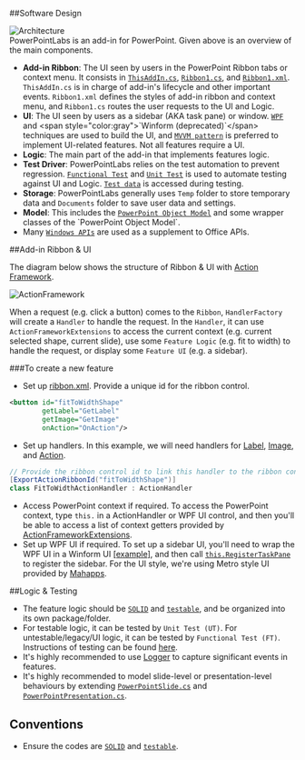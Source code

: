 ##Software Design

![Architecture](https://raw.githubusercontent.com/PowerPointLabs/PowerPointLabs/master/doc/DesignAndConventions.png)  
PowerPointLabs is an add-in for PowerPoint. Given above is an overview of the main components.

* **Add-in Ribbon**: The UI seen by users in the PowerPoint Ribbon tabs or context menu. It consists in [`ThisAddIn.cs`](https://github.com/PowerPointLabs/PowerPointLabs/blob/master/PowerPointLabs/PowerPointLabs/ThisAddIn.cs), [`Ribbon1.cs`](https://github.com/PowerPointLabs/PowerPointLabs/blob/master/PowerPointLabs/PowerPointLabs/Ribbon1.cs), and [`Ribbon1.xml`](https://github.com/PowerPointLabs/PowerPointLabs/blob/master/PowerPointLabs/PowerPointLabs/Ribbon1.xml). `ThisAddIn.cs` is in charge of add-in's lifecycle and other important events. `Ribbon1.xml` defines the styles of add-in ribbon and context menu, and `Ribbon1.cs` routes the user requests to the UI and Logic.
* **UI**: The UI seen by users as a sidebar (AKA task pane) or window. [`WPF`](https://msdn.microsoft.com/en-us/library/mt149842(v=vs.110).aspx) and <span style="color:gray">`Winform (deprecated)`</span> techniques are used to build the UI, and [`MVVM pattern`](https://msdn.microsoft.com/en-us/library/hh848246.aspx) is preferred to implement UI-related features. Not all features require a UI.
* **Logic**: The main part of the add-in that implements features logic.
* **Test Driver**: PowerPointLabs relies on the test automation to prevent regression. [`Functional Test`](https://github.com/PowerPointLabs/PowerPointLabs/tree/master/PowerPointLabs/Test) and [`Unit Test`](https://github.com/PowerPointLabs/PowerPointLabs/tree/master/PowerPointLabs/Test) is used to automate testing against UI and Logic. [`Test data`](https://github.com/PowerPointLabs/PowerPointLabs/tree/master/doc/test) is accessed during testing. 
* **Storage**: PowerPointLabs generally uses `Temp` folder to store temporary data and `Documents` folder to save user data and settings.
* **Model**: This includes the [`PowerPoint Object Model`](https://msdn.microsoft.com/en-us/library/microsoft.office.interop.powerpoint(v=office.14).aspx) and some wrapper classes of the `PowerPoint Object Model`.
* Many [`Windows APIs`](https://github.com/PowerPointLabs/PowerPointLabs/blob/master/PowerPointLabs/PowerPointLabs/NativeMethods.cs) are used as a supplement to Office APIs.

##Add-in Ribbon & UI

The diagram below shows the structure of Ribbon & UI with [Action Framework](https://github.com/PowerPointLabs/PowerPointLabs/tree/master/PowerPointLabs/PowerPointLabs/ActionFramework). 

![ActionFramework](https://raw.githubusercontent.com/PowerPointLabs/PowerPointLabs/master/doc/ActionFramework.png)

When a request (e.g. click a button) comes to the `Ribbon`, `HandlerFactory` will create a `Handler` to handle the request. In the `Handler`, it can use `ActionFrameworkExtensions` to access the current context (e.g. current selected shape, current slide), use some `Feature Logic` (e.g. fit to width) to handle the request, or display some `Feature UI` (e.g. a sidebar).

###To create a new feature

- Set up [ribbon.xml](https://github.com/PowerPointLabs/PowerPointLabs/blob/master/PowerPointLabs/PowerPointLabs/Ribbon1.xml#L394). Provide a unique id for the ribbon control.
```xml
<button id="fitToWidthShape"
        getLabel="GetLabel"
        getImage="GetImage"
        onAction="OnAction"/>
```
- Set up handlers. In this example, we will need handlers for [Label](https://github.com/PowerPointLabs/PowerPointLabs/blob/master/PowerPointLabs/PowerPointLabs/ActionFramework/Label/FitToWidthLabelHandler.cs), [Image](https://github.com/PowerPointLabs/PowerPointLabs/blob/master/PowerPointLabs/PowerPointLabs/ActionFramework/Image/FitToWidthImageHandler.cs), and [Action](https://github.com/PowerPointLabs/PowerPointLabs/blob/master/PowerPointLabs/PowerPointLabs/ActionFramework/Action/FitToWidthActionHandler.cs).
```cs
// Provide the ribbon control id to link this handler to the ribbon control
[ExportActionRibbonId("fitToWidthShape")]
class FitToWidthActionHandler : ActionHandler
```
- Access PowerPoint context if required.
To access the PowerPoint context, type `this.` in a ActionHandler or WPF UI control, and then you'll be able to access a list of context getters provided by [ActionFrameworkExtensions](https://github.com/PowerPointLabs/PowerPointLabs/blob/master/PowerPointLabs/PowerPointLabs/ActionFramework/Common/Extension/ActionFrameworkExtensions.cs).
- Set up WPF UI if required. To set up a sidebar UI, you'll need to wrap the WPF UI in a Winform UI [[example]](https://github.com/PowerPointLabs/PowerPointLabs/tree/master/PowerPointLabs/PowerPointLabs/DrawingsLab), and then call [`this.RegisterTaskPane`](https://github.com/PowerPointLabs/PowerPointLabs/blob/master/PowerPointLabs/PowerPointLabs/ActionFramework/Common/Extension/ActionFrameworkExtensions.cs#L77) to register the sidebar. For the UI style, we're using Metro style UI provided by [Mahapps](http://mahapps.com).

##Logic & Testing

- The feature logic should be [`SOLID`](http://www.codeproject.com/Articles/703634/SOLID-architecture-principles-using-simple-Csharp) and [`testable`](http://www.toptal.com/qa/how-to-write-testable-code-and-why-it-matters), and be organized into its own package/folder.
- For testable logic, it can be tested by `Unit Test (UT)`. For untestable/legacy/UI logic, it can be tested by `Functional Test (FT)`. Instructions of testing can be found [here](https://github.com/PowerPointLabs/PowerPointLabs/blob/master/PowerPointLabs/Test/README.md).
- It's highly recommended to use [Logger](https://github.com/PowerPointLabs/PowerPointLabs/blob/master/PowerPointLabs/PowerPointLabs/ActionFramework/Common/Log/Logger.cs) to capture significant events in features.
- It's highly recommended to model slide-level or presentation-level behaviours by extending [`PowerPointSlide.cs`](https://github.com/PowerPointLabs/PowerPointLabs/blob/master/PowerPointLabs/PowerPointLabs/Models/PowerPointSlide.cs) and [`PowerPointPresentation.cs`](https://github.com/PowerPointLabs/PowerPointLabs/blob/master/PowerPointLabs/PowerPointLabs/Models/PowerPointPresentation.cs).

## Conventions

* Ensure the codes are [`SOLID`](http://www.codeproject.com/Articles/703634/SOLID-architecture-principles-using-simple-Csharp) and [`testable`](http://www.toptal.com/qa/how-to-write-testable-code-and-why-it-matters).
